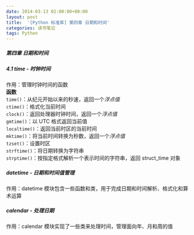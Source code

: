 ```yaml
---
date: 2014-03-13 02:00:00+00:00
layout: post
title:  '[Python 标准库] 第四章 日期和时间' 
categories: 读书笔记
tags: Python
---
```


##### 第四章 日期和时间

##### 4.1 time - 时钟时间
作用：管理时钟时间的函数  
**函数**  
`time()`：从纪元开始以来的秒速，返回一个*浮点值*  
`ctime()`：格式化当前时间  
`clock()`：返回处理器时钟时间，返回一个*浮点值*  
`gmtime()`：以 UTC 格式返回当前值  
`localtime()`：返回当前时区的当前时间  
`mktime()`：将当前时间转换为秒数，返回一个*浮点值*  
`tzset()`：设置时区  
`strftime()`：将日期转换为字符串  
`strptime()`：按指定格式解析一个表示时间的字符串，返回 struct_time 对象  

##### datetime - 日期和时间值管理
作用：datetime 模块包含一些函数和类，用于完成日期和时间解析、格式化和算术运算  

##### calendar - 处理日期
作用：calendar 模块实现了一些类来处理时间，管理面向年、月和周的值  




